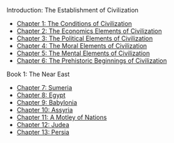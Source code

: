 Introduction: The Establishment of Civilization
  * [Chapter 1: The Conditions of Civilization](./the-story-of-civilization/our-oriental-heritage/01)
  * [Chapter 2: The Economics Elements of Civilization](./the-story-of-civilization/our-oriental-heritage/02)
  * [Chapter 3: The Political Elements of Civilization](./the-story-of-civilization/our-oriental-heritage/03)
  * [Chapter 4: The Moral Elements of Civilization](./the-story-of-civilization/our-oriental-heritage/04)
  * [Chapter 5: The Mental Elements of Civilization](./the-story-of-civilization/our-oriental-heritage/05)
  * [Chapter 6: The Prehistoric Beginnings of Civilization](./the-story-of-civilization/our-oriental-heritage/06)

Book 1: The Near East
  * [Chapter 7: Sumeria](./the-story-of-civilization/our-oriental-heritage/07)
  * [Chapter 8: Egypt](./the-story-of-civilization/our-oriental-heritage/08)
  * [Chapter 9: Babylonia](./the-story-of-civilization/our-oriental-heritage/09)
  * [Chapter 10: Assyria](./the-story-of-civilization/our-oriental-heritage/10)
  * [Chapter 11: A Motley of Nations](./the-story-of-civilization/our-oriental-heritage/11)
  * [Chapter 12: Judea](./the-story-of-civilization/our-oriental-heritage/12)
  * [Chapter 13: Persia](./the-story-of-civilization/our-oriental-heritage/13)